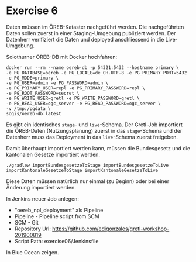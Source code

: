 # Exercise 6

Daten müssen im ÖREB-Kataster nachgeführt werden. Die nachgeführten Daten sollen zuerst in einer Staging-Umgebung publiziert werden. Der Datenherr verifiziert die Daten und deployed anschliessend in die Live-Umgebung.

Solothurner ÖREB-DB mit Docker hochfahren:
```
docker run --rm --name oereb-db -p 54321:5432 --hostname primary \
-e PG_DATABASE=oereb -e PG_LOCALE=de_CH.UTF-8 -e PG_PRIMARY_PORT=5432 -e PG_MODE=primary \
-e PG_USER=admin -e PG_PASSWORD=admin \
-e PG_PRIMARY_USER=repl -e PG_PRIMARY_PASSWORD=repl \
-e PG_ROOT_PASSWORD=secret \
-e PG_WRITE_USER=gretl -e PG_WRITE_PASSWORD=gretl \
-e PG_READ_USER=ogc_server -e PG_READ_PASSWORD=ogc_server \
-v /tmp:/pgdata \
sogis/oereb-db:latest
```

Es gibt ein identisches `stage`- und  `live`-Schema. Der Gretl-Job importiert die ÖREB-Daten (Nutzungsplanung) zuerst in das `stage`-Schema und der Datenherr muss das Deployment in das `live`-Schema zuerst freigeben.

Damit überhaupt importiert werden kann, müssen die Bundesgesetz und die kantonalen Gesetze importiert werden.

```
./gradlew importBundesgesetzeToStage importBundesgesetzeToLive importKantonaleGesetzeToStage importKantonaleGesetzeToLive
```
Diese Daten müssen natürlich nur einmal (zu Beginn) oder bei einer Änderung importiert werden.

In Jenkins neuer Job anlegen:

* "oereb_npl_deployment" als Pipeline
* Pipeline - Pipeline script from SCM
* SCM - Git
* Repository Url: https://github.com/edigonzales/gretl-workshop-201900819
* Script Path: exercise06/Jenkinsfile

In Blue Ocean zeigen.